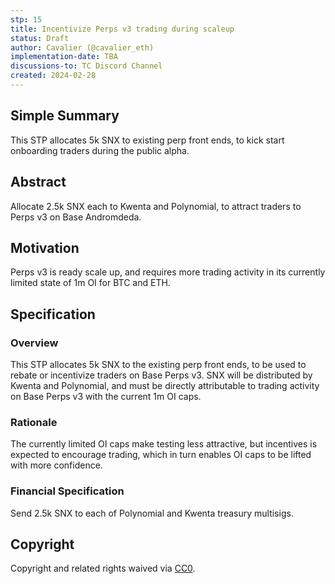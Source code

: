 ```yaml
---
stp: 15
title: Incentivize Perps v3 trading during scaleup
status: Draft
author: Cavalier (@cavalier_eth)
implementation-date: TBA
discussions-to: TC Discord Channel
created: 2024-02-28
---
```


## Simple Summary

This STP allocates 5k SNX to existing perp front ends, to kick start onboarding traders during the public alpha.

## Abstract

Allocate 2.5k SNX each to Kwenta and Polynomial, to attract traders to Perps v3 on Base Andromdeda.

## Motivation

Perps v3 is ready scale up, and requires more trading activity in its currently limited state of 1m OI for BTC and ETH. 

## Specification

### Overview

This STP allocates 5k SNX to the existing perp front ends, to be used to rebate or incentivize traders on Base Perps v3. SNX will be distributed by Kwenta and Polynomial, and must be directly attributable to trading activity on Base Perps v3 with the current 1m OI caps.

### Rationale
The currently limited OI caps make testing less attractive, but incentives is expected to encourage trading, which in turn enables OI caps to be lifted with more confidence.


### Financial Specification

Send 2.5k SNX to each of Polynomial and Kwenta treasury multisigs. 


## Copyright

Copyright and related rights waived via [CC0](https://creativecommons.org/publicdomain/zero/1.0/).
